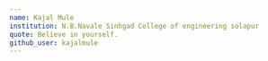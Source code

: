 ```yaml
---
name: Kajal Mule
institution: N.B.Navale Sinhgad College of engineering solapur
quote: Believe in yourself.
github_user: kajalmule
---
```

